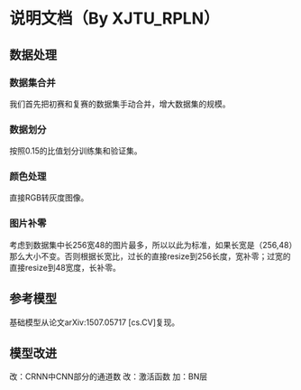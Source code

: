 说明文档（By XJTU_RPLN）
=========
## 数据处理
### 数据集合并
我们首先把初赛和复赛的数据集手动合并，增大数据集的规模。
### 数据划分
按照0.15的比值划分训练集和验证集。
### 颜色处理
直接RGB转灰度图像。
### 图片补零
考虑到数据集中长256宽48的图片最多，所以以此为标准，如果长宽是（256,48）那么大小不变。否则根据长宽比，过长的直接resize到256长度，宽补零；过宽的直接resize到48宽度，长补零。
## 参考模型
基础模型从论文arXiv:1507.05717 [cs.CV]复现。
## 模型改进
改：CRNN中CNN部分的通道数
改：激活函数
加：BN层
